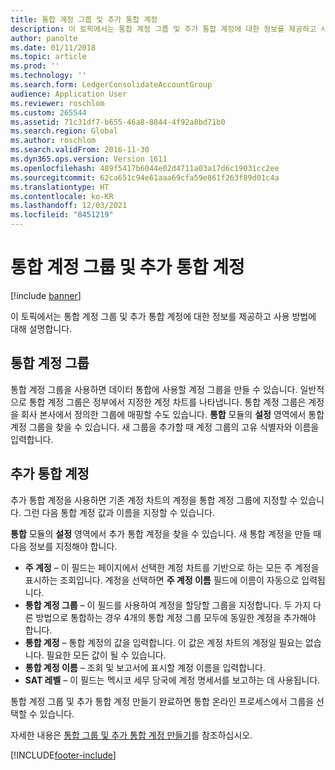 ```yaml
---
title: 통합 계정 그룹 및 추가 통합 계정
description: 이 토픽에서는 통합 계정 그룹 및 추가 통합 계정에 대한 정보를 제공하고 사용 방법에 대해 설명합니다.
author: panolte
ms.date: 01/11/2018
ms.topic: article
ms.prod: ''
ms.technology: ''
ms.search.form: LedgerConsolidateAccountGroup
audience: Application User
ms.reviewer: roschlom
ms.custom: 265544
ms.assetid: 71c31df7-b655-46a8-8844-4f92a8bd71b0
ms.search.region: Global
ms.author: roschlom
ms.search.validFrom: 2016-11-30
ms.dyn365.ops.version: Version 1611
ms.openlocfilehash: 489f5417b6044e02d4711a03a17d6c19031cc2ee
ms.sourcegitcommit: 62ca651c94e61aaa69cfa59e861f263f89d01c4a
ms.translationtype: HT
ms.contentlocale: ko-KR
ms.lasthandoff: 12/03/2021
ms.locfileid: "8451219"
---
```

# <a name="consolidation-account-groups-and-additional-consolidation-accounts"></a>통합 계정 그룹 및 추가 통합 계정

[!include [banner](../includes/banner.md)]

이 토픽에서는 통합 계정 그룹 및 추가 통합 계정에 대한 정보를 제공하고 사용 방법에 대해 설명합니다.

## <a name="consolidation-account-groups"></a>통합 계정 그룹

통합 계정 그룹을 사용하면 데이터 통합에 사용할 계정 그룹을 만들 수 있습니다. 일반적으로 통합 계정 그룹은 정부에서 지정한 계정 차트를 나타냅니다. 통합 계정 그룹은 계정을 회사 본사에서 정의한 그룹에 매핑할 수도 있습니다. **통합** 모듈의 **설정** 영역에서 통합 계정 그룹을 찾을 수 있습니다. 새 그룹을 추가할 때 계정 그룹의 고유 식별자와 이름을 입력합니다.

## <a name="additional-consolidation-accounts"></a>추가 통합 계정
추가 통합 계정을 사용하면 기존 계정 차트의 계정을 통합 계정 그룹에 지정할 수 있습니다. 그런 다음 통합 계정 값과 이름을 지정할 수 있습니다. 

**통합** 모듈의 **설정** 영역에서 추가 통합 계정을 찾을 수 있습니다. 새 통합 계정을 만들 때 다음 정보를 지정해야 합니다.

-   **주 계정** – 이 필드는 페이지에서 선택한 계정 차트를 기반으로 하는 모든 주 계정을 표시하는 조회입니다. 계정을 선택하면 **주 계정 이름** 필드에 이름이 자동으로 입력됩니다.
-   **통합 계정 그룹** – 이 필드를 사용하여 계정을 할당할 그룹을 지정합니다. 두 가지 다른 방법으로 통합하는 경우 4개의 통합 계정 그룹 모두에 동일한 계정을 추가해야 합니다.
-   **통합 계정** – 통합 계정의 값을 입력합니다. 이 값은 계정 차트의 계정일 필요는 없습니다. 필요한 모든 값이 될 수 있습니다.
-   **통합 계정 이름** – 조회 및 보고서에 표시할 계정 이름을 입력합니다.
-   **SAT 레벨** – 이 필드는 멕시코 세무 당국에 계정 명세서를 보고하는 데 사용됩니다. 

통합 계정 그룹 및 추가 통합 계정 만들기 완료하면 통합 온라인 프로세스에서 그룹을 선택할 수 있습니다.


자세한 내용은 [통합 그룹 및 추가 통합 계정 만들기](../general-ledger/tasks/create-consolidation-groups.md)를 참조하십시오. 





[!INCLUDE[footer-include](../../includes/footer-banner.md)]
